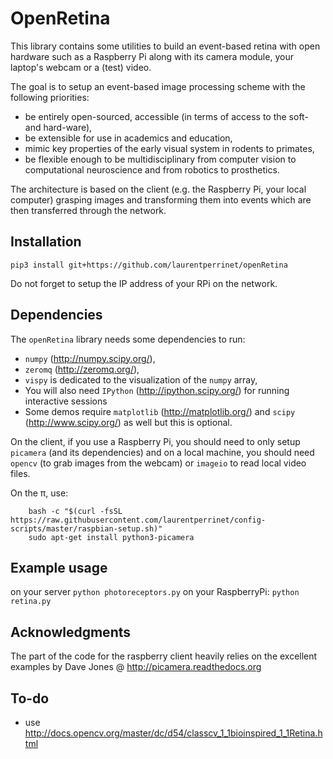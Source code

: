 OpenRetina
==========

This library contains some utilities to build an event-based retina with open hardware such as a Raspberry Pi along with its camera module, your laptop's webcam or a (test) video.

The goal is to setup an event-based image processing scheme with the following priorities:

- be entirely open-sourced, accessible (in terms of access to the soft- and hard-ware),
- be extensible for use in academics and education,
- mimic key properties of the early visual system in rodents to primates,
- be flexible enough to be multidisciplinary from computer vision to computational neuroscience and from robotics to prosthetics.

The architecture is based on the client (e.g. the Raspberry Pi, your local computer) grasping images and transforming them into events which are then transferred through the network.

Installation
------------

``
	pip3 install git+https://github.com/laurentperrinet/openRetina
``

Do not forget to setup the IP address of your RPi on the network.

Dependencies
-----------

The `openRetina` library needs some dependencies to run:

- ``numpy`` (http://numpy.scipy.org/),
- ``zeromq`` (http://zeromq.org/),
- ``vispy`` is dedicated to the visualization of the `numpy` array,
- You will also need ``IPython`` (http://ipython.scipy.org/) for running interactive sessions
- Some demos require ``matplotlib`` (http://matplotlib.org/) and ``scipy`` (http://www.scipy.org/) as well but this is optional.

On the client, if you use a Raspberry Pi, you should need to only setup ``picamera`` (and its dependencies) and on a local machine, you should need ``opencv`` (to grab images from the webcam) or ``imageio`` to read local video files.

On the π, use:

```
    bash -c "$(curl -fsSL https://raw.githubusercontent.com/laurentperrinet/config-scripts/master/raspbian-setup.sh)"
    sudo apt-get install python3-picamera

```



Example usage
-------------

on your server
``
	python photoreceptors.py
``
on your RaspberryPi:
``
	python retina.py
``

Acknowledgments
----------------

The part of the code for the raspberry client heavily relies on the excellent examples by Dave Jones @ http://picamera.readthedocs.org

To-do
-----

* use http://docs.opencv.org/master/dc/d54/classcv_1_1bioinspired_1_1Retina.html
